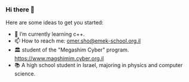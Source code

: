 ### Hi there 👋

Here are some ideas to get you started:

- 🌱 I’m currently learning c++.
- 📫 How to reach me: omer.sho@emek-school.org.il
- 🏛 student of the "Megashim Cyber" program. https://www.magshimim.cyber.org.il
- 📚 A high school student in Israel, majoring in physics and computer science.

